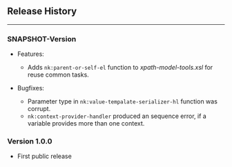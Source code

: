## Release History
-------------------------------

### SNAPSHOT-Version

* Features:
    * Adds `nk:parent-or-self-el` function to *xpath-model-tools.xsl* for reuse common tasks.

* Bugfixes:
    * Parameter type in `nk:value-tempalate-serializer-hl` function was corrupt.
    * `nk:context-provider-handler` produced an sequence error, if a variable provides more than one context.

### Version 1.0.0

* First public release
